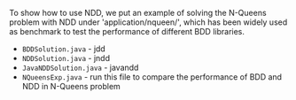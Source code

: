 To show how to use NDD, we put an example of solving the N-Queens problem with NDD under 'application/nqueen/', which has been widely used as benchmark to test the performance of different BDD libraries.

* `BDDSolution.java` - jdd
* `NDDSolution.java` - jndd
* `JavaNDDSolution.java` - javandd
* `NQueensExp.java` - run this file to compare the performance of BDD and NDD in N-Queens problem
